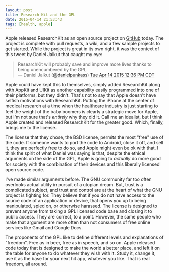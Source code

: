 ```yaml
---
layout: post
title: Research Kit and the GPL
date: 2015-04-14 21:53:43
tags: [health, apple]
---
```


Apple released ResearchKit as an open source project on [GitHub](https://github.com/ResearchKit/ResearchKit) today. The project is complete with pull requests, a wiki, and a few sample projects to get started. While the project is great in its own right, it was the context of this tweet by Daniel Jalkut that caught my eye:

<div class="bbpBox" id="t588033049943810049">
<blockquote>
<span class="twContent">ResearchKit will probably save and improve more lives thanks to being unencumbered by the GPL.</span><span class="twMeta"><br /><span class="twDecoration">&mdash; </span><span class="twRealName">Daniel Jalkut</span><span class="twDecoration"> (</span><a href="http://twitter.com/danielpunkass"><span class="twScreenName">@danielpunkass</span></a><span class="twDecoration">) </span><a href="https://twitter.com/danielpunkass/status/588033049943810049"><span class="twTimeStamp">Tue Apr 14 2015 12:36 PM CDT</span></a><span class="twDecoration"></span></span>
</blockquote>
</div>

Apple could have kept this to themselves, simply added ResearchKit along with AppKit and UIKit as another capability easily programmed into one of their platforms, but they didn't. That's not to say that Apple doesn't have selfish motivations with ResearchKit. Putting the iPhone at the center of medical research at a time when the healthcare industry is just starting to feel the weight of the baby boomers is clearly a strategic move for Apple, but I'm not sure that's *entirely* why they did it. Call me an idealist, but I think Apple created and released ResearchKit for the greater good. Which, finally, brings me to the license. 

The license that they chose, the BSD license, permits the most "free" use of the code. If someone wants to port the code to Android, close it off, and sell it, they are perfectly free to do so, and Apple might even be ok with that. I think the spirit of what Daniel was saying is that, despite the ethical arguments on the side of the GPL, Apple is going to *actually* do more good for society with the combination of their devices and this liberally licensed  open source code. 

I've made similar arguments before. The GNU community far too often overlooks actual utility in pursuit of a utopian dream. But, trust is a complicated subject, and trust and control are at the heart of what the GNU project is fighting for. They believe that if you do not have access to the source code of an application or device, that opens you up to being manipulated, spied on, or otherwise harassed. The license is designed to prevent anyone from taking a GPL licensed code base and closing it to public access. They are correct, to a point. However, the same people who make that argument are more often than not consumers of free online services like Gmail and Google Docs.

The proponents of the GPL like to define different levels and explanations of "freedom".  Free as in beer, free as in speech, and so on. Apple released code today that is designed to make the world a better place, and left it on the table for anyone to do whatever they wish with it. Study it, change it, use it as the base for your next hit app, whatever you like. That is real freedom, all around. 
